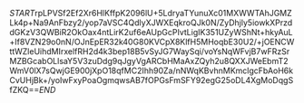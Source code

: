 $START$rpLPVSf2Ef2Xr6HlKffpK2096lU+5LdryaTYunuXc01MXWWTAhJGMZLk4p+Na9AnFbzy2/yop7aVSC4QdlyXJWXEqkroQJk0N/ZyDhjly5iowkXPrzddGKzV3QWBiR2OkOax4ntLirK2uf6eAUpGcPIvtLigIK351UZyWShNt+hkyAuL+If8VZN29o0nN/OJnEpER32k40G80KVCpX8KlfH5MHoqbE30U2/+jOENCWttWZleUihdMIrxelfRH2d4k3bep18B5vSyJG7WaySqi/voYsNqWFvjB7wFRzSrMZBGcabOLlsaY5V3zuDdg9qJgyVgARCbHMaAxZQyh2u8QXXJWeEbmT2WmV0lX7sQwjGE900jXpO18qfMC2Ihh90Za/nNWqKBvhnMKmclgcFbAoH6kCvUHjBk+/yoIwFxyPoaOgmqwsAB7fOPGsFmSFY92egG25oDL4XgMoDqgSfZKQ==$END$